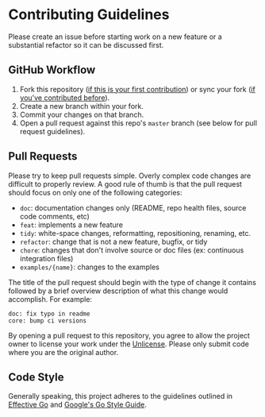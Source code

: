 # Contributing Guidelines

Please create an issue before starting work on a new feature or a substantial refactor so
it can be discussed first.

## GitHub Workflow

1. Fork this repository ([if this is your first contribution](https://docs.github.com/en/get-started/quickstart/fork-a-repo)) or sync your fork ([if you've contributed before](https://docs.github.com/en/pull-requests/collaborating-with-pull-requests/working-with-forks/syncing-a-fork)).
2. Create a new branch within your fork.
3. Commit your changes on that branch.
4. Open a pull request against this repo's `master` branch (see below for pull request guidelines).

## Pull Requests

Please try to keep pull requests simple. Overly complex code changes are difficult to
properly review. A good rule of thumb is that the pull request should focus on only one of
the following categories:

* `doc`: documentation changes only (README, repo health files, source code comments, etc)
* `feat`: implements a new feature
* `tidy`: white-space changes, reformatting, repositioning, renaming, etc.
* `refactor`: change that is not a new feature, bugfix, or tidy
* `chore`: changes that don't involve source or doc files (ex: continuous integration files)
* `examples/{name}`: changes to the examples

The title of the pull request should begin with the type of change it contains followed by
a brief overview description of what this change would accomplish. For example:
```
doc: fix typo in readme
core: bump ci versions
```

By opening a pull request to this repository, you agree to allow the project owner to
license your work under the [Unlicense](./UNLICENSE). Please only submit code where you
are the original author.

## Code Style

Generally speaking, this project adheres to the guidelines outlined in [Effective
Go](https://go.dev/doc/effective_go) and [Google's Go Style
Guide](https://google.github.io/styleguide/go/guide).
